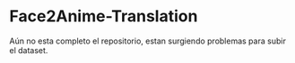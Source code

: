 # Face2Anime-Translation
Aún no esta completo el repositorio, estan surgiendo problemas para subir el dataset.
